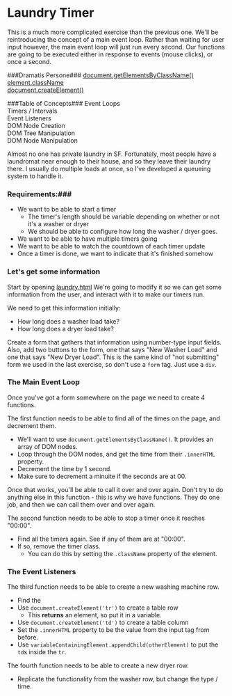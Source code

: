 Laundry Timer
=============
This is a much more complicated exercise than the previous one. We'll be reintroducing the concept of a main event loop. Rather than waiting for user input however, the main event loop will just run every second. Our functions are going to be executed either in response to events (mouse clicks), or once a second.

###Dramatis Persone###
[document.getElementsByClassName()](https://developer.mozilla.org/en-US/docs/Web/API/document.getElementsByClassName)  
[element.className](https://developer.mozilla.org/en-US/docs/Web/API/Element.className)  
[document.createElement()](https://developer.mozilla.org/en-US/docs/Web/API/document.createElement)  
  

###Table of Concepts###
Event Loops  
Timers / Intervals  
Event Listeners  
DOM Node Creation  
DOM Tree Manipulation  
DOM Node Manipulation  


Almost no one has private laundry in SF. Fortunately, most people have a laundromat near enough to their house, and so they leave their laundry there. I usually do multiple loads at once, so I've developed a queueing system to handle it.  

### Requirements:###

- We want to be able to start a timer
	- The timer's length should be variable depending on whether or not it's a washer or dryer
	- We should be able to configure how long the washer / dryer goes.
- We want to be able to have multiple timers going
- We want to be able to watch the countdown of each timer update
- Once a timer is done, we want to indicate that it's finished somehow


### Let's get some information ###

Start by opening [laundry.html](https://github.com/hackbrightacademy/Javascript2/blob/master/laundry.html)
We're going to modify it so we can get some information from the user, and interact with it to make our timers run.

We need to get this information initially:
- How long does a washer load take?
- How long does a dryer load take?

Create a form that gathers that information using number-type input fields. Also, add two buttons to the form, one that says "New Washer Load" and one that says "New Dryer Load". This is the same kind of "not submitting" form we used in the last exercise, so don't use a `form` tag. Just use a `div`.  
  
### The Main Event Loop ###
Once you've got a form somewhere on the page we need to create 4 functions.  

The first function needs to be able to find all of the times on the page, and decrement them.    
- We'll want to use `document.getElementsByClassName()`. It provides an array of DOM nodes.  
- Loop through the DOM nodes, and get the time from their `.innerHTML` property.   
- Decrement the time by 1 second.  
- Make sure to decrement a minuite if the seconds are at 00.  

Once that works, you'll be able to call it over and over again. Don't try to do anything else in this function - this is why we have functions. They do one job, and then we can call them over and over again.  

The second function needs to be able to stop a timer once it reaches "00:00".  
- Find all the timers again. See if any of them are at "00:00".  
- If so, remove the timer class.   
	- You can do this by setting the `.className` property of the element.  

### The Event Listeners ###

The third function needs to be able to create a new washing machine row. 
- Find the 
- Use `document.createElement('tr')` to create a table row  
	- This **returns** an element, so put it in a variable.  
- Use `document.createElement('td')` to create a table column  
- Set the `.innerHTML` property to be the value from the input tag from before.  
- Use `variableContainingElement.appendChild(otherElement)` to put the `td`s inside the `tr`.  

The fourth function needs to be able to create a new dryer row.
- Replicate the functionality from the washer row, but change the type / time.


